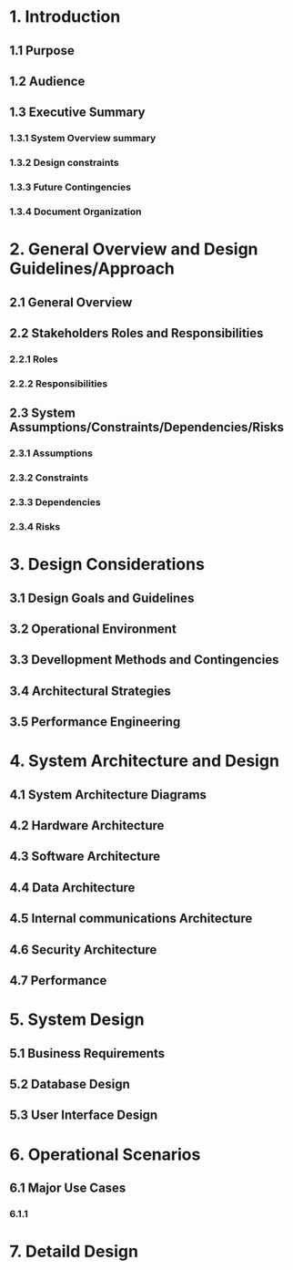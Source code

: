 # 1. Introduction

## 1.1 Purpose

## 1.2 Audience

## 1.3 Executive Summary

### 1.3.1 System Overview summary

### 1.3.2 Design constraints

### 1.3.3 Future Contingencies

### 1.3.4 Document Organization

# 2. General Overview and Design Guidelines/Approach

## 2.1 General Overview

## 2.2 Stakeholders Roles and Responsibilities

### 2.2.1 Roles

### 2.2.2 Responsibilities

## 2.3 System Assumptions/Constraints/Dependencies/Risks

### 2.3.1 Assumptions

### 2.3.2 Constraints

### 2.3.3 Dependencies

### 2.3.4 Risks

# 3. Design Considerations

## 3.1 Design Goals and Guidelines

## 3.2 Operational Environment

## 3.3 Devellopment Methods and Contingencies

## 3.4 Architectural Strategies

## 3.5 Performance Engineering

# 4. System Architecture and Design

## 4.1 System Architecture Diagrams

## 4.2 Hardware Architecture

## 4.3 Software Architecture

## 4.4 Data Architecture

## 4.5 Internal communications Architecture

## 4.6 Security Architecture

## 4.7 Performance

# 5. System Design

## 5.1 Business Requirements

## 5.2 Database Design

## 5.3 User Interface Design

# 6. Operational Scenarios

## 6.1 Major Use Cases

### 6.1.1 




# 7. Detaild Design

